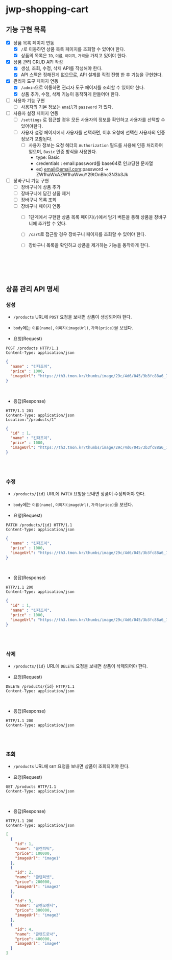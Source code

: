 # jwp-shopping-cart

## 기능 구현 목록

- [x] 상품 목록 페이지 연동
  - [x] `/`로 이동하면 상품 목록 페이지를 조회할 수 있어야 한다.
  - [x] 상품의 목록은 `ID`, `이름`, `이미지`, `가격`을 가지고 있어야 한다.
- [x] 상품 관리 CRUD API 작성
  - [x] 생성, 조회, 수정, 삭제 API를 작성해야 한다.
  - [x] API 스펙은 정해진게 없으므로, API 설계를 직접 진행 한 후 기능을 구현한다.
- [x] 관리자 도구 페이지 연동
  - [x] `/admin`으로 이동하면 관리자 도구 페이지를 조회할 수 있어야 한다.
  - [x] 상품 추가, 수정, 삭제 기능이 동작하게 만들어야 한다.
- [ ] 사용자 기능 구현
  - [ ] 사용자의 기본 정보는 `email`과 `password` 가 있다. 
- [ ] 사용자 설정 페이지 연동
  - [ ] `/settings` 로 접근할 경우 모든 사용자의 정보를 확인하고 사용자를 선택할 수 있어야한다.
  - [ ] 사용자 설정 페이지에서 사용자를 선택하면, 이후 요청에 선택한 사용자의 인증 정보가 포함된다.
    - [ ] 사용자 정보는 요청 헤더의 `Authorization` 필드를 사용해 인증 처리하여 얻으며, `Basic` 인증 방식을 사용한다.
      - type: Basic
      - credentials : email:password를 base64로 인코딩한 문자열
      - ex) email@email.com:password -> ZW1haWxAZW1haWwuY29tOnBhc3N3b3Jk
- [ ] 장바구니 기능 구현
  - [ ] 장바구니에 상품 추가
  - [ ] 장바구니에 담긴 상품 제거
  - [ ] 장바구니 목록 조회
  - [ ] 장바구니 페이지 연동 
    - [ ] 1단계에서 구현한 상품 목록 페이지(`/`)에서 담기 버튼을 통해 상품을 장바구니에 추가할 수 있다.
    - [ ] `/cart`로 접근할 경우 장바구니 페이지를 조회할 수 있어야 한다.
    - [ ] 장바구니 목록을 확인하고 상품을 제거하는 기능을 동작하게 한다.  


<br><br><br><br>

## 상품 관리 API 명세
### 생성
- `/products` URL에 `POST` 요청을 보내면 상품이 생성되어야 한다.
- `body`에는 `이름(name)`, `이미지(imageUrl)`, `가격(price)`을 보낸다.  


- 요청(Request)
```
POST /products HTTP/1.1
Content-Type: application/json
```

```json
{
  "name" : "킨더조이",
  "price" : 1000,
  "imageUrl": "https://th3.tmon.kr/thumbs/image/29c/4d6/045/3b3fc88a6_700x700_95_FIT.jpg"
}
```

<br>

- 응답(Response)  
```
HTTP/1.1 201
Content-Type: application/json
Location:"/products/1"
```

```json
{
  "id" : 1,
  "name" : "킨더조이",
  "price" : 1000,
  "imageUrl": "https://th3.tmon.kr/thumbs/image/29c/4d6/045/3b3fc88a6_700x700_95_FIT.jpg"
}
```

<br><br>

### 수정
- `/products/{id}` URL에 `PATCH` 요청을 보내면 상품이 수정되어야 한다.
- `body`에는 `이름(name)`, `이미지(imageUrl)`, `가격(price)`을 보낸다.  


- 요청(Request)
```
PATCH /products/{id} HTTP/1.1
Content-Type: application/json
```

```json
{
  "name" : "킨더조이",
  "price" : 1000,
  "imageUrl": "https://th3.tmon.kr/thumbs/image/29c/4d6/045/3b3fc88a6_700x700_95_FIT.jpg"
}
```

<br>

- 응답(Response)
```
HTTP/1.1 200 
Content-Type: application/json
```

```json
{
  "id" : 1,
  "name" : "킨더조이",
  "price" : 1000,
  "imageUrl": "https://th3.tmon.kr/thumbs/image/29c/4d6/045/3b3fc88a6_700x700_95_FIT.jpg"
}
```

<br><br>

### 삭제
- `/products/{id}` URL에 `DELETE` 요청을 보내면 상품이 삭제되어야 한다.


- 요청(Request)
```
DELETE /products/{id} HTTP/1.1
Content-Type: application/json
```
<br>

- 응답(Response)
```
HTTP/1.1 200 
Content-Type: application/json
```

<br><br>

### 조회
- `/products` URL에 `GET` 요청을 보내면 상품이 조회되어야 한다.


- 요청(Request)
```
GET /products HTTP/1.1
Content-Type: application/json
```

<br>

- 응답(Response)
```
HTTP/1.1 200 
Content-Type: application/json
```

```json
[
  {
    "id": 1,
    "name": "글렌피딕",
    "price": 100000,
    "imageUrl": "image1"
  },
  {
    "id": 2,
    "name": "글렌리벳",
    "price": 200000,
    "imageUrl": "image2"
  },
  {
    "id": 3,
    "name": "글렌모렌지",
    "price": 300000,
    "imageUrl": "image3"
  },
  {
    "id": 4,
    "name": "글렌드로낙",
    "price": 400000,
    "imageUrl": "image4"
  }
]
```
